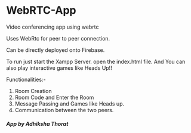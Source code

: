 # WebRTC-App
Video conferencing app using webrtc

Uses WebRtc for peer to peer connection.

Can be directly deployed onto Firebase.

To run just start the Xampp Server.
open the index.html file.
And You can also play interactive games like Heads Up!!


Functionalities:-
1. Room Creation
2. Room Code and Enter the Room
3. Message Passing and Games like Heads up.
4. Communication between the two peers.


##### App by Adhiksha Thorat #######
